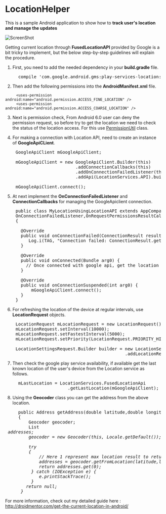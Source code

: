# LocationHelper

This is a sample Android application to show how to <B> track user's location and manage the updates</B>

![ScreenShot](http://droidmentor.com/wp-content/uploads/2017/05/current_location.png)

Getting current location through <B>FusedLocationAPI</B> provided by Google is a bit tricky to implement, but the below step-by-step guidelines will explain the procedure.

1. First, you need to add the needed dependency in your <B>build.gradle</B> file.
<pre>
     compile 'com.google.android.gms:play-services-location:10.+’
</pre>

2. Then add the following permissions into the <B>AndroidManifest.xml</B> file.

```
     <uses-permission android:name="android.permission.ACCESS_FINE_LOCATION" />
     <uses-permission android:name="android.permission.ACCESS_COARSE_LOCATION" />
```

3. Next is permission check, From Android 6.0 user can deny the permission request, so before try to get the location we need to check the status of the location access. For this use <a href="https://github.com/jaisonfdo/PermissionExample/blob/master/app/src/main/java/droidmentor/permissionexample/PermissionUtils.java">PermissionUtil</a> class.

4. For making a connection with Location API, need to create an instance of <B>GoogleApiCLient</B>.

<pre>
    GoogleApiClient mGoogleApiClient;

    mGoogleApiClient = new GoogleApiClient.Builder(this)
                           .addConnectionCallbacks(this)
                           .addOnConnectionFailedListener(this)
                           .addApi(LocationServices.API).build();

    mGoogleApiClient.connect();
</pre>

5. At next implement the <B>OnConnectionFailedListener</B> and <B>ConnectionCallbacks</B> for managing the GoogleApiclient connection.

<pre>
    public class MyLocationUsingLocationAPI extends AppCompatActivity implements ConnectionCallbacks,
    OnConnectionFailedListener,OnRequestPermissionsResultCallback,                  
    {

      @Override
      public void onConnectionFailed(ConnectionResult result) {
         Log.i(TAG, "Connection failed: ConnectionResult.getErrorCode() = "+ result.getErrorCode());
      }

      @Override
      public void onConnected(Bundle arg0) {
        // Once connected with google api, get the location
      }

      @Override
      public void onConnectionSuspended(int arg0) {
          mGoogleApiClient.connect();
      }
    }
</pre>

6. For refreshing the location of the device at regular intervals, use <B>LocationRequest</B> objects.

<pre>
    LocationRequest mLocationRequest = new LocationRequest();
    mLocationRequest.setInterval(10000);
    mLocationRequest.setFastestInterval(5000);
    mLocationRequest.setPriority(LocationRequest.PRIORITY_HIGH_ACCURACY);

    LocationSettingsRequest.Builder builder = new LocationSettingsRequest.Builder()
                                              .addLocationRequest(mLocationRequest);
</pre>

7. Then check the google play service availability, if available get the last known location of the user's device from the Location service as follows.

<pre>
     mLastLocation = LocationServices.FusedLocationApi
                        .getLastLocation(mGoogleApiClient);
</pre>

8. Using the <B>Geocoder</B> class you can get the address from the above location.

<pre>
     public Address getAddress(double latitude,double longitude)
     {
         Geocoder geocoder;
         List<Address> addresses;
         geocoder = new Geocoder(this, Locale.getDefault());

         try 
         {
             // Here 1 represent max location result to returned, by documents it recommended 1 to 5
             addresses = geocoder.getFromLocation(latitude,longitude, 1); 
             return addresses.get(0);
          } catch (IOException e) {
             e.printStackTrace();
          }
        return null;
      }
</pre>

For more information, check out my detailed guide here : http://droidmentor.com/get-the-current-location-in-android/
